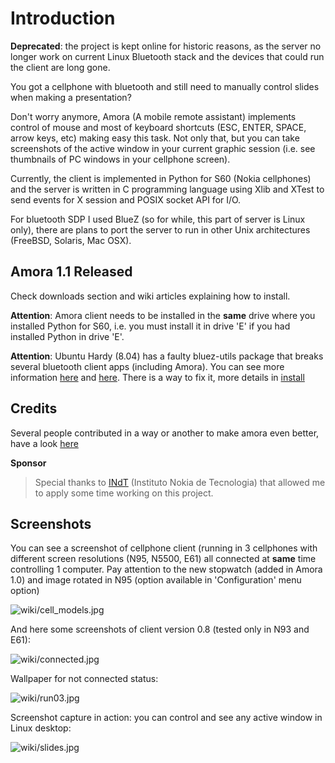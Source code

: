 Introduction
============

**Deprecated**: the project is kept online for historic reasons, as the server no longer work on current Linux Bluetooth stack and the devices that could run the client are long gone.

You got a cellphone with bluetooth and still need to manually control slides when making a presentation?

Don't worry anymore, Amora (A mobile remote assistant) implements control of mouse and most of keyboard shortcuts (ESC, ENTER, SPACE, arrow keys, etc) making easy this task. Not only that, but you can take screenshots of the active window in your current graphic session (i.e. see thumbnails of PC windows in your cellphone screen).

Currently, the client is implemented in Python for S60 (Nokia cellphones) and the server is written in C programming language using Xlib and XTest to send events for X session and POSIX socket API for I/O.

For bluetooth SDP I used BlueZ (so for while, this part of server is Linux only), there are plans to port the server to run in other Unix architectures (FreeBSD, Solaris, Mac OSX).

Amora 1.1 Released
------------------

Check downloads section and wiki articles explaining how to install.

**Attention**: Amora client needs to be installed in the **same** drive where you installed Python for S60, i.e. you must install it in drive 'E' if you had installed Python in drive 'E'.

**Attention**: Ubuntu Hardy (8.04) has a faulty bluez-utils package that breaks several bluetooth client apps (including Amora). You can see more information [here](http://groups.google.com/group/amora-user/t/d075c2aa2a1915b) and [here](https://bugs.launchpad.net/ubuntu/+source/bluez-utils/+bug/227429). There is a way to fix it, more details in [install](http://code.google.com/p/amora/wiki/how_to_install)


Credits
-------

Several people contributed in a way or another to make amora even better, have a look [here](https://github.com/xtaran/amora/wiki/credits)


**Sponsor**

> Special thanks to [INdT](http://www.indt.org.br) (Instituto Nokia de Tecnologia) that allowed me to apply some time working on this project.


Screenshots
-----------

You can see a screenshot of cellphone client (running in 3 cellphones with
different screen resolutions (N95, N5500, E61) all connected at **same** time
controlling 1 computer. Pay attention to the new stopwatch (added in
Amora 1.0) and image rotated in N95 (option available in 'Configuration'
menu option)

![wiki/cell_models.jpg](https://github.com/xtaran/amora/wiki/cell_models.jpg)


And here some screenshots of client version 0.8 (tested only in N93 and E61):

![wiki/connected.jpg](https://github.com/xtaran/amora/wiki/connected.jpg)


Wallpaper for not connected status:

![wiki/run03.jpg](https://github.com/xtaran/amora/wiki/run03.jpg)


Screenshot capture in action: you can control and see any active window in Linux desktop:

![wiki/slides.jpg](https://github.com/xtaran/amora/wiki/slides.jpg)
